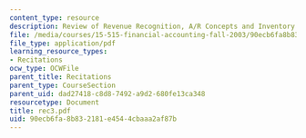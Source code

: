 ```yaml
---
content_type: resource
description: Review of Revenue Recognition, A/R Concepts and Inventory.
file: /media/courses/15-515-financial-accounting-fall-2003/90ecb6fa8b832181e4544cbaaa2af87b_rec3.pdf
file_type: application/pdf
learning_resource_types:
- Recitations
ocw_type: OCWFile
parent_title: Recitations
parent_type: CourseSection
parent_uid: dad27418-c8d8-7492-a9d2-680fe13ca348
resourcetype: Document
title: rec3.pdf
uid: 90ecb6fa-8b83-2181-e454-4cbaaa2af87b
---
```

